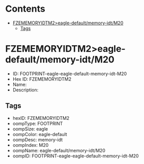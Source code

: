 



Contents
========

* [FZEMEMORYIDTM2>eagle-default/memory-idt/M20](#fzememoryidtm2eagle-defaultmemory-idtm20)
	* [Tags](#tags)

# FZEMEMORYIDTM2>eagle-default/memory-idt/M20

- ID: FOOTPRINT-eagle-eagle-default-memory-idt-M20
- Hex ID: FZEMEMORYIDTM2
- Name: 
- Description: 

## Tags

- hexID: FZEMEMORYIDTM2
- oompType: FOOTPRINT
- oompSize: eagle
- oompColor: eagle-default
- oompDesc: memory-idt
- oompIndex: M20
- oompName: eagle-default/memory-idt/M20
- oompID: FOOTPRINT-eagle-eagle-default-memory-idt-M20
